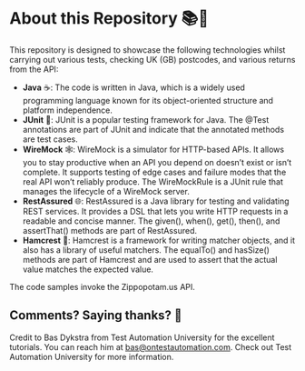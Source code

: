 # About this Repository 📚🎉

This repository is designed to showcase the following technologies whilst carrying out various tests, checking UK (GB) postcodes, and various returns from the API:

- **Java** ☕: The code is written in Java, which is a widely used programming language known for its object-oriented structure and platform independence.
- **JUnit** 🧪: JUnit is a popular testing framework for Java. The @Test annotations are part of JUnit and indicate that the annotated methods are test cases.
- **WireMock** 🕸️: WireMock is a simulator for HTTP-based APIs. It allows you to stay productive when an API you depend on doesn’t exist or isn’t complete. It supports testing of edge cases and failure modes that the real API won’t reliably produce. The WireMockRule is a JUnit rule that manages the lifecycle of a WireMock server.
- **RestAssured** 🌐: RestAssured is a Java library for testing and validating REST services. It provides a DSL that lets you write HTTP requests in a readable and concise manner. The given(), when(), get(), then(), and assertThat() methods are part of RestAssured.
- **Hamcrest** 🎯: Hamcrest is a framework for writing matcher objects, and it also has a library of useful matchers. The equalTo() and hasSize() methods are part of Hamcrest and are used to assert that the actual value matches the expected value.

The code samples invoke the Zippopotam.us API.

## Comments? Saying thanks? 💌

Credit to Bas Dykstra from Test Automation University for the excellent tutorials. You can reach him at bas@ontestautomation.com. Check out Test Automation University for more information.
